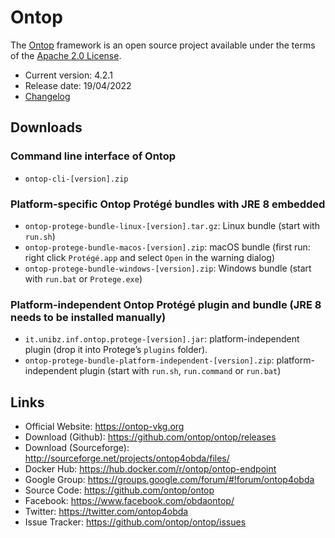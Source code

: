 # Ontop

The [Ontop](http://ontop-vkg.org) framework is an open source project available under the terms of the
[Apache 2.0 License](http://www.apache.org/licenses/LICENSE-2.0.txt).

* Current version: 4.2.1
* Release date: 19/04/2022
* [Changelog](https://ontop-vkg.org/guide/releases.html)

## Downloads

### Command line interface of Ontop

- `ontop-cli-[version].zip`

### Platform-specific Ontop Protégé bundles with JRE 8 embedded

- `ontop-protege-bundle-linux-[version].tar.gz`:  Linux bundle (start with `run.sh`)
- `ontop-protege-bundle-macos-[version].zip`: macOS bundle (first run: right click `Protégé.app` and select `Open` in
  the warning dialog)
- `ontop-protege-bundle-windows-[version].zip`: Windows bundle (start with `run.bat` or `Protege.exe`)

### Platform-independent Ontop Protégé plugin and bundle (JRE 8 needs to be installed manually)

- `it.unibz.inf.ontop.protege-[version].jar`: platform-independent plugin (drop it into Protege’s `plugins` folder).
- `ontop-protege-bundle-platform-independent-[version].zip`: platform-independent plugin (start with `run.sh`, `run.command`
  or `run.bat`)

## Links

- Official Website: https://ontop-vkg.org
- Download (Github): https://github.com/ontop/ontop/releases
- Download (Sourceforge): http://sourceforge.net/projects/ontop4obda/files/
- Docker Hub: https://hub.docker.com/r/ontop/ontop-endpoint
- Google Group: https://groups.google.com/forum/#!forum/ontop4obda
- Source Code: https://github.com/ontop/ontop
- Facebook: https://www.facebook.com/obdaontop/
- Twitter: https://twitter.com/ontop4obda
- Issue Tracker: https://github.com/ontop/ontop/issues
